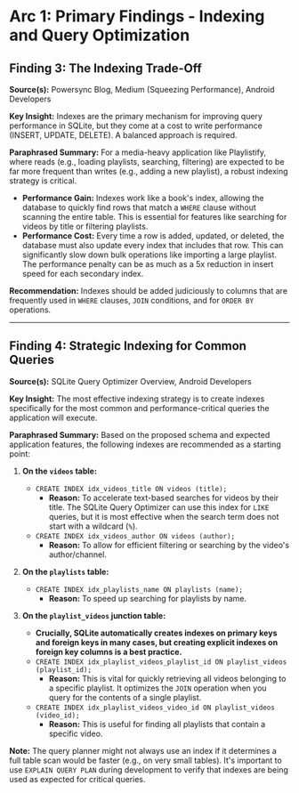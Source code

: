 # Arc 1: Primary Findings - Indexing and Query Optimization

## Finding 3: The Indexing Trade-Off

**Source(s):** Powersync Blog, Medium (Squeezing Performance), Android Developers

**Key Insight:** Indexes are the primary mechanism for improving query performance in SQLite, but they come at a cost to write performance (INSERT, UPDATE, DELETE). A balanced approach is required.

**Paraphrased Summary:**
For a media-heavy application like Playlistify, where reads (e.g., loading playlists, searching, filtering) are expected to be far more frequent than writes (e.g., adding a new playlist), a robust indexing strategy is critical.

*   **Performance Gain:** Indexes work like a book's index, allowing the database to quickly find rows that match a `WHERE` clause without scanning the entire table. This is essential for features like searching for videos by title or filtering playlists.
*   **Performance Cost:** Every time a row is added, updated, or deleted, the database must also update every index that includes that row. This can significantly slow down bulk operations like importing a large playlist. The performance penalty can be as much as a 5x reduction in insert speed for each secondary index.

**Recommendation:** Indexes should be added judiciously to columns that are frequently used in `WHERE` clauses, `JOIN` conditions, and for `ORDER BY` operations.

---

## Finding 4: Strategic Indexing for Common Queries

**Source(s):** SQLite Query Optimizer Overview, Android Developers

**Key Insight:** The most effective indexing strategy is to create indexes specifically for the most common and performance-critical queries the application will execute.

**Paraphrased Summary:**
Based on the proposed schema and expected application features, the following indexes are recommended as a starting point:

1.  **On the `videos` table:**
    *   `CREATE INDEX idx_videos_title ON videos (title);`
        *   **Reason:** To accelerate text-based searches for videos by their title. The SQLite Query Optimizer can use this index for `LIKE` queries, but it is most effective when the search term does not start with a wildcard (`%`).
    *   `CREATE INDEX idx_videos_author ON videos (author);`
        *   **Reason:** To allow for efficient filtering or searching by the video's author/channel.

2.  **On the `playlists` table:**
    *   `CREATE INDEX idx_playlists_name ON playlists (name);`
        *   **Reason:** To speed up searching for playlists by name.

3.  **On the `playlist_videos` junction table:**
    *   **Crucially, SQLite automatically creates indexes on primary keys and foreign keys in many cases, but creating explicit indexes on foreign key columns is a best practice.**
    *   `CREATE INDEX idx_playlist_videos_playlist_id ON playlist_videos (playlist_id);`
        *   **Reason:** This is vital for quickly retrieving all videos belonging to a specific playlist. It optimizes the `JOIN` operation when you query for the contents of a single playlist.
    *   `CREATE INDEX idx_playlist_videos_video_id ON playlist_videos (video_id);`
        *   **Reason:** This is useful for finding all playlists that contain a specific video.

**Note:** The query planner might not always use an index if it determines a full table scan would be faster (e.g., on very small tables). It's important to use `EXPLAIN QUERY PLAN` during development to verify that indexes are being used as expected for critical queries.